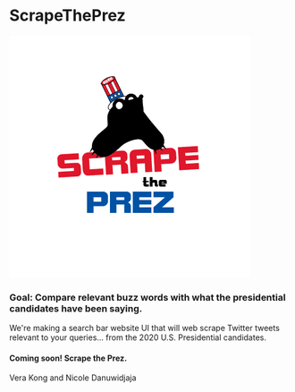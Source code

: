 # ScrapeThePrez
![ScrapeThePrez Logo](normal_size_logo.png)

### Goal: Compare relevant buzz words with what the presidential candidates have been saying.
We're making a search bar website UI that will web scrape Twitter tweets relevant to your queries... from the 2020 U.S. Presidential candidates.

#### Coming soon! Scrape the Prez.
Vera Kong and Nicole Danuwidjaja
